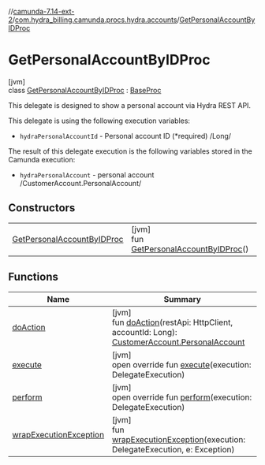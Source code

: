 //[camunda-7.14-ext-2](../../../index.md)/[com.hydra_billing.camunda.procs.hydra.accounts](../index.md)/[GetPersonalAccountByIDProc](index.md)

# GetPersonalAccountByIDProc

[jvm]\
class [GetPersonalAccountByIDProc](index.md) : [BaseProc](../../com.hydra_billing.camunda.procs/-base-proc/index.md)

This delegate is designed to show a personal account via Hydra REST API.

This delegate is using the following execution variables:

<ul><li><code>hydraPersonalAccountId</code> - Personal account ID (*required) /Long/</li></ul>

The result of this delegate execution is the following variables stored in the Camunda execution:

<ul><li><code>hydraPersonalAccount</code> - personal account /CustomerAccount.PersonalAccount/</li></ul>

## Constructors

| | |
|---|---|
| [GetPersonalAccountByIDProc](-get-personal-account-by-i-d-proc.md) | [jvm]<br>fun [GetPersonalAccountByIDProc](-get-personal-account-by-i-d-proc.md)() |

## Functions

| Name | Summary |
|---|---|
| [doAction](do-action.md) | [jvm]<br>fun [doAction](do-action.md)(restApi: HttpClient, accountId: Long): [CustomerAccount.PersonalAccount](../../com.hydra_billing.camunda.api.hydra.rest.v2.subjects.customers/-customer-account/-personal-account/index.md) |
| [execute](../../com.hydra_billing.camunda.procs/-base-proc/execute.md) | [jvm]<br>open override fun [execute](../../com.hydra_billing.camunda.procs/-base-proc/execute.md)(execution: DelegateExecution) |
| [perform](perform.md) | [jvm]<br>open override fun [perform](perform.md)(execution: DelegateExecution) |
| [wrapExecutionException](../../com.hydra_billing.camunda.procs/-base-proc/wrap-execution-exception.md) | [jvm]<br>fun [wrapExecutionException](../../com.hydra_billing.camunda.procs/-base-proc/wrap-execution-exception.md)(execution: DelegateExecution, e: Exception) |
